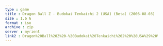 ```yaml
---
type : game
title : Dragon Ball Z - Budokai Tenkaichi 2 (USA) (Beta) (2006-08-03)
size : 1.6 G
format : iso
archive : zip
server : myrient
link2 : Dragon%20Ball%20Z%20-%20Budokai%20Tenkaichi%202%20%28USA%29%20%28Beta%29%20%282006-08-03%29
---
```

